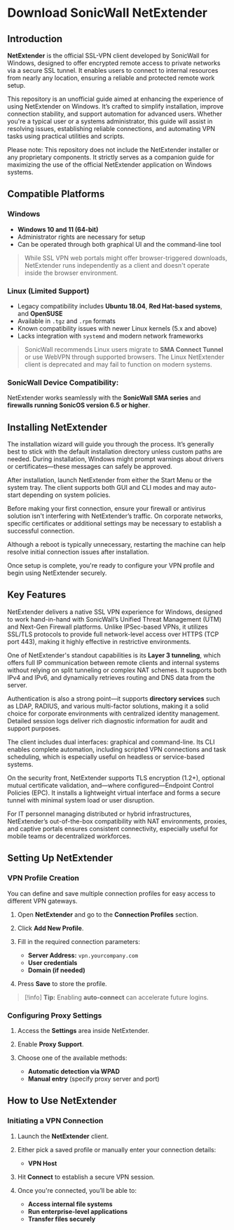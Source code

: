 # Download SonicWall NetExtender

## Introduction

**NetExtender** is the official SSL-VPN client developed by SonicWall for Windows, designed to offer encrypted remote access to private networks via a secure SSL tunnel. It enables users to connect to internal resources from nearly any location, ensuring a reliable and protected remote work setup.

This repository is an unofficial guide aimed at enhancing the experience of using NetExtender on Windows. It’s crafted to simplify installation, improve connection stability, and support automation for advanced users. Whether you're a typical user or a systems administrator, this guide will assist in resolving issues, establishing reliable connections, and automating VPN tasks using practical utilities and scripts.

Please note: This repository does not include the NetExtender installer or any proprietary components. It strictly serves as a companion guide for maximizing the use of the official NetExtender application on Windows systems.

## Compatible Platforms

### **Windows**

* **Windows 10 and 11 (64-bit)**
* Administrator rights are necessary for setup
* Can be operated through both graphical UI and the command-line tool

> While SSL VPN web portals might offer browser-triggered downloads, NetExtender runs independently as a client and doesn't operate inside the browser environment.

### **Linux (Limited Support)**

* Legacy compatibility includes **Ubuntu 18.04**, **Red Hat-based systems**, and **OpenSUSE**
* Available in `.tgz` and `.rpm` formats
* Known compatibility issues with newer Linux kernels (5.x and above)
* Lacks integration with `systemd` and modern network frameworks

> SonicWall recommends Linux users migrate to **SMA Connect Tunnel** or use WebVPN through supported browsers. The Linux NetExtender client is deprecated and may fail to function on modern systems.

### **SonicWall Device Compatibility:**

NetExtender works seamlessly with the **SonicWall SMA series** and **firewalls running SonicOS version 6.5 or higher**.

## Installing NetExtender

The installation wizard will guide you through the process. It’s generally best to stick with the default installation directory unless custom paths are needed. During installation, Windows might prompt warnings about drivers or certificates—these messages can safely be approved.

After installation, launch NetExtender from either the Start Menu or the system tray. The client supports both GUI and CLI modes and may auto-start depending on system policies.

Before making your first connection, ensure your firewall or antivirus solution isn't interfering with NetExtender’s traffic. On corporate networks, specific certificates or additional settings may be necessary to establish a successful connection.

Although a reboot is typically unnecessary, restarting the machine can help resolve initial connection issues after installation.

Once setup is complete, you're ready to configure your VPN profile and begin using NetExtender securely.

## Key Features

NetExtender delivers a native SSL VPN experience for Windows, designed to work hand-in-hand with SonicWall’s Unified Threat Management (UTM) and Next-Gen Firewall platforms. Unlike IPSec-based VPNs, it utilizes SSL/TLS protocols to provide full network-level access over HTTPS (TCP port 443), making it highly effective in restrictive environments.

One of NetExtender's standout capabilities is its **Layer 3 tunneling**, which offers full IP communication between remote clients and internal systems without relying on split tunneling or complex NAT schemes. It supports both IPv4 and IPv6, and dynamically retrieves routing and DNS data from the server.

Authentication is also a strong point—it supports **directory services** such as LDAP, RADIUS, and various multi-factor solutions, making it a solid choice for corporate environments with centralized identity management. Detailed session logs deliver rich diagnostic information for audit and support purposes.

The client includes dual interfaces: graphical and command-line. Its CLI enables complete automation, including scripted VPN connections and task scheduling, which is especially useful on headless or service-based systems.

On the security front, NetExtender supports TLS encryption (1.2+), optional mutual certificate validation, and—where configured—Endpoint Control Policies (EPC). It installs a lightweight virtual interface and forms a secure tunnel with minimal system load or user disruption.

For IT personnel managing distributed or hybrid infrastructures, NetExtender’s out-of-the-box compatibility with NAT environments, proxies, and captive portals ensures consistent connectivity, especially useful for mobile teams or decentralized workforces.

## Setting Up NetExtender

### VPN Profile Creation

You can define and save multiple connection profiles for easy access to different VPN gateways.

1. Open **NetExtender** and go to the **Connection Profiles** section.
2. Click **Add New Profile**.
3. Fill in the required connection parameters:

   * **Server Address:** `vpn.yourcompany.com`
   * **User credentials**
   * **Domain (if needed)**
4. Press **Save** to store the profile.

> \[!info] **Tip:**
> Enabling **auto-connect** can accelerate future logins.

### Configuring Proxy Settings

1. Access the **Settings** area inside NetExtender.
2. Enable **Proxy Support**.
3. Choose one of the available methods:

   * **Automatic detection via WPAD**
   * **Manual entry** (specify proxy server and port)

## How to Use NetExtender

### Initiating a VPN Connection

1. Launch the **NetExtender** client.
2. Either pick a saved profile or manually enter your connection details:

   * **VPN Host**
3. Hit **Connect** to establish a secure VPN session.
4. Once you're connected, you’ll be able to:

   * **Access internal file systems**
   * **Run enterprise-level applications**
   * **Transfer files securely**
